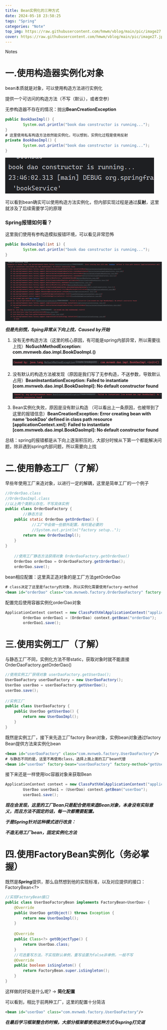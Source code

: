 ```yaml
---
title: Bean实例化的三种方式
date: 2024-05-18 23:58:25
tags: "Spring"
categories: "Note"
top_img: https://raw.githubusercontent.com/hmwm/vblog/main/pic/image27.jpg
cover: https://raw.githubusercontent.com/hmwm/vblog/main/pic/image27.jpg
---
```

Notes
# 一.使用构造器实例化对象

bean本质就是对象，可以使用构造方法进行实例化

提供一个可访问的构造方法（不写（默认），或者空参）

无参构造器不存在的情况：抛出**BeanCreationException**

```java
public BookDaoImpl() {
        System.out.println("book dao constructor is running...");
}
# 这里使用私有构造方法依然能实例化，可以想到，实例化过程是使用反射
private BookDaoImpl() {
        System.out.println("book dao constructor is running...");
}
```

![](https://raw.githubusercontent.com/hmwm/vblog/main/pic/Untitled.png)

可以看到bean确实可以使用构造方法实例化，但内部实现过程是通过**反射**，这里就涉及了后续需要学习的原理

### Spring报错如何看？

这里我们使用有参构造模拟报错环境，可以看见非常恐怖

```java
public BookDaoImpl(int i) {
        System.out.println("book dao constructor is running...");
}
```

![](https://raw.githubusercontent.com/hmwm/vblog/main/pic/Untitled2.png)

***但是先别慌，Sping异常从下向上找，Caused by开始***

1. 没有无参构造方法（这里的核心原因，有可能是spring内部异常，所以需要往上找）**NoSuchMethodException: com.mvnweb.dao.impl.BookDaoImpl.<init>()**
    
    ![](https://raw.githubusercontent.com/hmwm/vblog/main/pic/Untitled4.png)
    
2. 没有默认的构造方法被发现（原因是我们写了无参构造，不送参数，导致默认占用）**BeanInstantiationException: Failed to instantiate [com.mvnweb.dao.impl.BookDaoImpl]: No default constructor found**
    
    ![](https://raw.githubusercontent.com/hmwm/vblog/main/pic/Untitled3.png)
    
3. Bean实例化失败，原因是没有默认构造 （可以看出上一条原因，也被带到了这里的报错信息）**BeanCreationException: Error creating bean with name 'bookDao' defined in class path resource [applicationContext.xml]: Failed to instantiate [com.mvnweb.dao.impl.BookDaoImpl]: No default constructor found**

总结：spring的报错都是从下向上逐渐积压的，大部分时候从下第一个都能解决问题，除非遇到spring内部问题，所以需要向上找

# 二.使用静态工厂（了解）

早些年使用工厂来造对象，以进行一定的解耦，这里是简单工厂的一个例子

```java
//OrderDao.class
//OrderDaoImpl.class
//以上两个类默认存在，不写具体实例
public class OrderDaoFactory {
		//静态方法
    public static OrderDao getOrderDao() {
		    //工厂中会做一些额外配置，有时是必要的
		    //System.out.println("factory setup..");
        return new OrderDaoImpl();
    }
}

	//使用工厂静态方法获得对象 OrderDaoFactory.getOrderDao()
	OrderDao orderDao = OrderDaoFactory.getOrderDao();
	orderDao.save();
```

bean相应配置：这里真正造对象的是工厂方法getOrderDao

```xml
# class决定了这里是factory的对象，所以实例化需要使用factory-method
<bean id="orderDao" class="com.mvnweb.factory.OrderDaoFactory" factory-method="getOrderDao"/>
```

配置完后使用容器实例化orderDao对象

```java
ApplicationContext context = new ClassPathXmlApplicationContext("applicationContext.xml");
        OrderDao orderDao1 = (OrderDao) context.getBean("orderDao");
        orderDao1.save();
```

# 三.使用实例工厂（了解）

与静态工厂不同，实例化方法不带static，获取对象时就不能直接OrderDaoFactory.getOrderDao()

```java
//使用实例工厂获得对象 userDaoFactory.getUserDao();
UserDaoFactory userDaoFactory = new UserDaoFactory(); 
UserDao userDao = userDaoFactory.getUserDao();
userDao.save();

//实例工厂
public class UserDaoFactory {
    public UserDao getUserDao() {
        return new UserDaoImpl();
    }
}
```

既然是实例工厂，接下来先造工厂factory Bean对象，实例bean对象通过factory Bean提供方法来实例化bean

```xml
<bean id="userDaoFactory" class="com.mvnweb.factory.UserDaoFactory"/>
# 与静态不同的是，这里不再使用class，选择上面上面的工厂bean代替
<bean id="userDao" factory-bean="userDaoFactory" factory-method="getUserDao"/>
```

接下来还是一样使用Ioc容器对象来获取Bean

```java
ApplicationContext context = new ClassPathXmlApplicationContext("applicationContext.xml");
        UserDao userDao1 = (UserDao) context.getBean("userDao");
        userDao1.save();
```

***现在会发现，这里的工厂Bean只是配合使用来造Bean对象，本身没有实际意义，而且方法不固定的话，每一次都需要配置。***

***于是Spring针对这种模式进行改良：***

***不造无用工厂bean，固定实例化方法***

# 四.使用FactoryBean实例化（务必掌握）

既然是***Spring***提供，那么自然想到他的实现标准，以及对应提供的接口：FactoryBean<?>

```java
//实现FactoryBean接口
public class UserDaoFactoryBean implements FactoryBean<UserDao> {
    @Override
    public UserDao getObject() throws Exception {
        return new UserDaoImpl();
    }

    @Override
    public Class<?> getObjectType() {
        return UserDao.class;
    }
    //可选重写方法，不实现默认单例，重写设置为false非单例，一般不写
    @Override
    public boolean isSingleton() {
        return FactoryBean.super.isSingleton();
    }
}
```

这样做的好处是什么呢? → **简化配置**

可以看到，相比于前两种工厂，这里的配置十分简洁

```xml
<bean id="userDao" class="com.mvnweb.factory.UserDaoFactory"/>
```

***在最后学习框架整合的时候，大部分框架都使用这种方式与spring打交道***